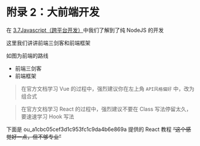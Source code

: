 # 附录 2：大前端开发

在 [3.7Javascript（跨平台开发）](https://gw9u39xwqi.feishu.cn/wiki/wikcnbc5Rv4TvYnv7GVM2IOml1f)中我们了解到了纯 NodeJS 的开发

这里我们讲讲前端三剑客和前端框架

如图为前端的路线

- 前端三剑客
- 前端框架

> 在官方文档学习 Vue 的过程中，强烈建议你在左上角 `API风格偏好` 中，改为组合式

> 在官方文档学习 React 的过程中，强烈建议不要在 Class 写法停留太久，要速速学习 Hook 写法

下面是 ou_a1cbc05cef3d1c953fc1c9da4b6e869a 提供的 React 教程 <del>“这个感觉好一点，但不够专业”</del>
